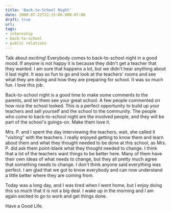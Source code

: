 ```yaml
---
title: 'Back-to-School Night'
date: 2008-07-22T22:15:00.000-07:00
draft: true
url: 
tags: 
- internship
- back-to-school
- public relations
---
```


Talk about exciting! Everybody comes to back-to-school night in a good mood. If anyone is not happy it is because they didn't get a teacher that they wanted. I am sure that happens a lot, but we didn't hear anything about it last night. It was so fun to go and look at the teachers' rooms and see what they are doing and how they are preparing for school. It was so much fun. I love this job.  
  
Back-to-school night is a good time to make some comments to the parents, and let them see your great school. A few people commented on how nice the school looked. This is a perfect opportunity to build up your teachers and sell yourself and the school to the community. The people who come to back-to-school night are the involved people, and they will be part of the school's goings-on. Make them love it.  
  
Mrs. P. and I spent the day interviewing the teachers, wait, she called it "visiting" with the teachers. I really enjoyed getting to know them and learn about them and what they thought needed to be done at this school, as Mrs. P. did ask them point-blank what they thought needed to change. I think that a lot of the teachers want things to be better here. Many of them have their own ideas of what needs to change, but they all pretty much agree that something needs to change. I don't think anyone said everything was perfect. I am glad that we got to know everybody and can now understand a little better where they are coming from.  
  
Today was a long day, and I was tired when I went home, but I enjoy doing this so much that it is not a big deal. I wake up in the morning and I am again excited to go to work and get things done.  
  
Have a Good Life.